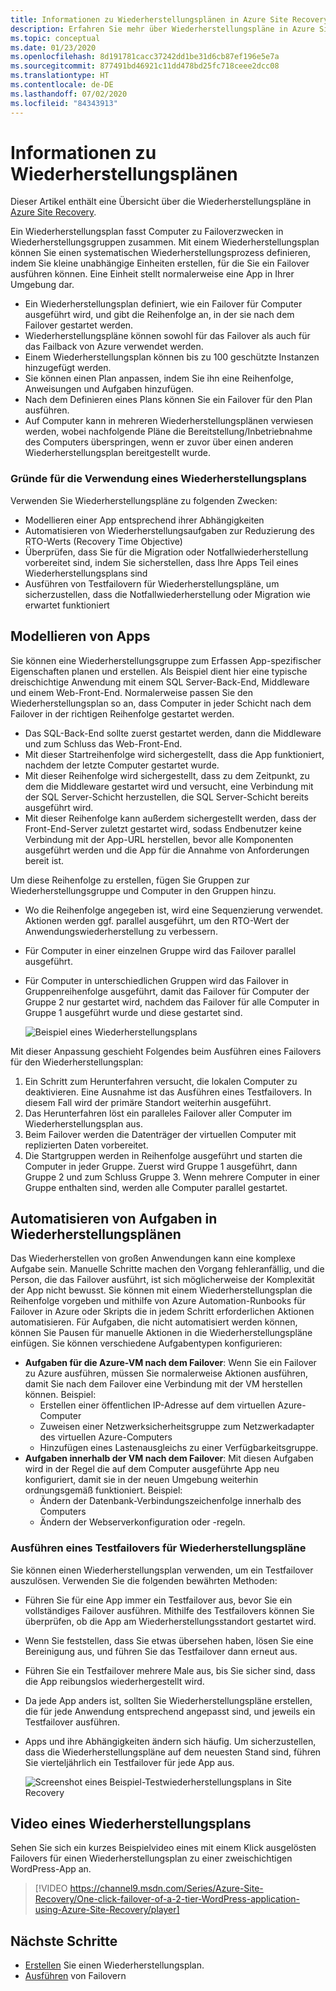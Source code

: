 ```yaml
---
title: Informationen zu Wiederherstellungsplänen in Azure Site Recovery
description: Erfahren Sie mehr über Wiederherstellungspläne in Azure Site Recovery.
ms.topic: conceptual
ms.date: 01/23/2020
ms.openlocfilehash: 8d191781cacc37242dd1be31d6cb87ef196e5e7a
ms.sourcegitcommit: 877491bd46921c11dd478bd25fc718ceee2dcc08
ms.translationtype: HT
ms.contentlocale: de-DE
ms.lasthandoff: 07/02/2020
ms.locfileid: "84343913"
---
```

# <a name="about-recovery-plans"></a>Informationen zu Wiederherstellungsplänen

Dieser Artikel enthält eine Übersicht über die Wiederherstellungspläne in [Azure Site Recovery](site-recovery-overview.md).

Ein Wiederherstellungsplan fasst Computer zu Failoverzwecken in Wiederherstellungsgruppen zusammen. Mit einem Wiederherstellungsplan können Sie einen systematischen Wiederherstellungsprozess definieren, indem Sie kleine unabhängige Einheiten erstellen, für die Sie ein Failover ausführen können. Eine Einheit stellt normalerweise eine App in Ihrer Umgebung dar.

- Ein Wiederherstellungsplan definiert, wie ein Failover für Computer ausgeführt wird, und gibt die Reihenfolge an, in der sie nach dem Failover gestartet werden.
- Wiederherstellungspläne können sowohl für das Failover als auch für das Failback von Azure verwendet werden.
- Einem Wiederherstellungsplan können bis zu 100 geschützte Instanzen hinzugefügt werden.
- Sie können einen Plan anpassen, indem Sie ihn eine Reihenfolge, Anweisungen und Aufgaben hinzufügen.
- Nach dem Definieren eines Plans können Sie ein Failover für den Plan ausführen.
- Auf Computer kann in mehreren Wiederherstellungsplänen verwiesen werden, wobei nachfolgende Pläne die Bereitstellung/Inbetriebnahme des Computers überspringen, wenn er zuvor über einen anderen Wiederherstellungsplan bereitgestellt wurde.



### <a name="why-use-a-recovery-plan"></a>Gründe für die Verwendung eines Wiederherstellungsplans

Verwenden Sie Wiederherstellungspläne zu folgenden Zwecken:

* Modellieren einer App entsprechend ihrer Abhängigkeiten
* Automatisieren von Wiederherstellungsaufgaben zur Reduzierung des RTO-Werts (Recovery Time Objective)
* Überprüfen, dass Sie für die Migration oder Notfallwiederherstellung vorbereitet sind, indem Sie sicherstellen, dass Ihre Apps Teil eines Wiederherstellungsplans sind
* Ausführen von Testfailovern für Wiederherstellungspläne, um sicherzustellen, dass die Notfallwiederherstellung oder Migration wie erwartet funktioniert


## <a name="model-apps"></a>Modellieren von Apps 
Sie können eine Wiederherstellungsgruppe zum Erfassen App-spezifischer Eigenschaften planen und erstellen. Als Beispiel dient hier eine typische dreischichtige Anwendung mit einem SQL Server-Back-End, Middleware und einem Web-Front-End. Normalerweise passen Sie den Wiederherstellungsplan so an, dass Computer in jeder Schicht nach dem Failover in der richtigen Reihenfolge gestartet werden.

- Das SQL-Back-End sollte zuerst gestartet werden, dann die Middleware und zum Schluss das Web-Front-End.
- Mit dieser Startreihenfolge wird sichergestellt, dass die App funktioniert, nachdem der letzte Computer gestartet wurde.
- Mit dieser Reihenfolge wird sichergestellt, dass zu dem Zeitpunkt, zu dem die Middleware gestartet wird und versucht, eine Verbindung mit der SQL Server-Schicht herzustellen, die SQL Server-Schicht bereits ausgeführt wird. 
- Mit dieser Reihenfolge kann außerdem sichergestellt werden, dass der Front-End-Server zuletzt gestartet wird, sodass Endbenutzer keine Verbindung mit der App-URL herstellen, bevor alle Komponenten ausgeführt werden und die App für die Annahme von Anforderungen bereit ist.

Um diese Reihenfolge zu erstellen, fügen Sie Gruppen zur Wiederherstellungsgruppe und Computer in den Gruppen hinzu.
- Wo die Reihenfolge angegeben ist, wird eine Sequenzierung verwendet. Aktionen werden ggf. parallel ausgeführt, um den RTO-Wert der Anwendungswiederherstellung zu verbessern.
- Für Computer in einer einzelnen Gruppe wird das Failover parallel ausgeführt.
- Für Computer in unterschiedlichen Gruppen wird das Failover in Gruppenreihenfolge ausgeführt, damit das Failover für Computer der Gruppe 2 nur gestartet wird, nachdem das Failover für alle Computer in Gruppe 1 ausgeführt wurde und diese gestartet sind.

    ![Beispiel eines Wiederherstellungsplans](./media/recovery-plan-overview/rp.png)

Mit dieser Anpassung geschieht Folgendes beim Ausführen eines Failovers für den Wiederherstellungsplan: 

1. Ein Schritt zum Herunterfahren versucht, die lokalen Computer zu deaktivieren. Eine Ausnahme ist das Ausführen eines Testfailovers. In diesem Fall wird der primäre Standort weiterhin ausgeführt. 
2. Das Herunterfahren löst ein paralleles Failover aller Computer im Wiederherstellungsplan aus.
3. Beim Failover werden die Datenträger der virtuellen Computer mit replizierten Daten vorbereitet.
4. Die Startgruppen werden in Reihenfolge ausgeführt und starten die Computer in jeder Gruppe. Zuerst wird Gruppe 1 ausgeführt, dann Gruppe 2 und zum Schluss Gruppe 3. Wenn mehrere Computer in einer Gruppe enthalten sind, werden alle Computer parallel gestartet.


## <a name="automate-tasks-in-recovery-plans"></a>Automatisieren von Aufgaben in Wiederherstellungsplänen

Das Wiederherstellen von großen Anwendungen kann eine komplexe Aufgabe sein. Manuelle Schritte machen den Vorgang fehleranfällig, und die Person, die das Failover ausführt, ist sich möglicherweise der Komplexität der App nicht bewusst. Sie können mit einem Wiederherstellungsplan die Reihenfolge vorgeben und mithilfe von Azure Automation-Runbooks für Failover in Azure oder Skripts die in jedem Schritt erforderlichen Aktionen automatisieren. Für Aufgaben, die nicht automatisiert werden können, können Sie Pausen für manuelle Aktionen in die Wiederherstellungspläne einfügen. Sie können verschiedene Aufgabentypen konfigurieren:

* **Aufgaben für die Azure-VM nach dem Failover**: Wenn Sie ein Failover zu Azure ausführen, müssen Sie normalerweise Aktionen ausführen, damit Sie nach dem Failover eine Verbindung mit der VM herstellen können. Beispiel: 
    * Erstellen einer öffentlichen IP-Adresse auf dem virtuellen Azure-Computer
    * Zuweisen einer Netzwerksicherheitsgruppe zum Netzwerkadapter des virtuellen Azure-Computers
    * Hinzufügen eines Lastenausgleichs zu einer Verfügbarkeitsgruppe.
* **Aufgaben innerhalb der VM nach dem Failover**: Mit diesen Aufgaben wird in der Regel die auf dem Computer ausgeführte App neu konfiguriert, damit sie in der neuen Umgebung weiterhin ordnungsgemäß funktioniert. Beispiel:
    * Ändern der Datenbank-Verbindungszeichenfolge innerhalb des Computers
    * Ändern der Webserverkonfiguration oder -regeln.


### <a name="run-a-test-failover-on-recovery-plans"></a>Ausführen eines Testfailovers für Wiederherstellungspläne

Sie können einen Wiederherstellungsplan verwenden, um ein Testfailover auszulösen. Verwenden Sie die folgenden bewährten Methoden:

- Führen Sie für eine App immer ein Testfailover aus, bevor Sie ein vollständiges Failover ausführen. Mithilfe des Testfailovers können Sie überprüfen, ob die App am Wiederherstellungsstandort gestartet wird.
- Wenn Sie feststellen, dass Sie etwas übersehen haben, lösen Sie eine Bereinigung aus, und führen Sie das Testfailover dann erneut aus. 
- Führen Sie ein Testfailover mehrere Male aus, bis Sie sicher sind, dass die App reibungslos wiederhergestellt wird.
- Da jede App anders ist, sollten Sie Wiederherstellungspläne erstellen, die für jede Anwendung entsprechend angepasst sind, und jeweils ein Testfailover ausführen.
- Apps und ihre Abhängigkeiten ändern sich häufig. Um sicherzustellen, dass die Wiederherstellungspläne auf dem neuesten Stand sind, führen Sie vierteljährlich ein Testfailover für jede App aus.

    ![Screenshot eines Beispiel-Testwiederherstellungsplans in Site Recovery](./media/recovery-plan-overview/rptest.png)

## <a name="watch-a-recovery-plan-video"></a>Video eines Wiederherstellungsplans

Sehen Sie sich ein kurzes Beispielvideo eines mit einem Klick ausgelösten Failovers für einen Wiederherstellungsplan zu einer zweischichtigen WordPress-App an.
    
> [!VIDEO https://channel9.msdn.com/Series/Azure-Site-Recovery/One-click-failover-of-a-2-tier-WordPress-application-using-Azure-Site-Recovery/player]



## <a name="next-steps"></a>Nächste Schritte

- [Erstellen](site-recovery-create-recovery-plans.md) Sie einen Wiederherstellungsplan.
- [Ausführen](site-recovery-failover.md) von Failovern 
